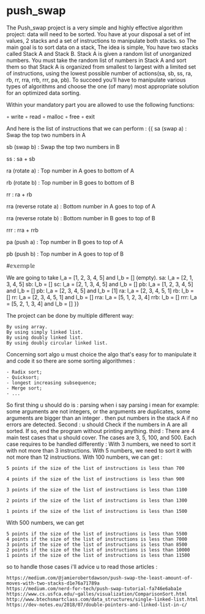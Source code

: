 # push_swap
The Push_swap project is a very simple and highly effective algorithm project: data will need to be sorted. You have at your disposal a set of int values, 2 stacks and a set of instructions to manipulate both stacks. so The main goal is to sort data on a stack, The idea is simple, You have two stacks called Stack A and Stack B. Stack A is given a random list of unorganized numbers. You must take the random list of numbers in Stack A and sort them so that Stack A is organized from smallest to largest with a limited set of instructions, using the lowest possible number of actions(sa, sb, ss, ra, rb, rr, rra, rrb, rrr, pa, pb). To succeed you’ll have to manipulate various types of algorithms and choose the one (of many) most appropriate solution for an optimized data sorting.

Within your mandatory part you are allowed to use the following functions:

◦ write
◦ read
◦ malloc
◦ free
◦ exit

And here is the list of instructions that we can perform :
{{
sa (swap a) : Swap the top two numbers in A

sb (swap b) : Swap the top two numbers in B

ss : sa + sb

ra (rotate a) : Top number in A goes to bottom of A

rb (rotate b) : Top number in B goes to bottom of B

rr : ra + rb

rra (reverse rotate a) : Bottom number in A goes to top of A

rra (reverse rotate b) : Bottom number in B goes to top of B

rrr : rra + rrb

pa (push a) : Top number in B goes to top of A

pb (push b) : Top number in A goes to top of B

  #𝕖𝕩𝕖𝕞𝕡𝕝𝕖
  
   We are going to take l_a = [1, 2, 3, 4, 5] and l_b = [] (empty).
    sa: l_a = [2, 1, 3, 4, 5]
    sb: l_b = []
    sc: l_a = [2, 1, 3, 4, 5] and l_b = []
	pb: l_a = [1, 2, 3, 4, 5] and l_b = []
    pb: l_a = [2, 3, 4, 5] and l_b = [1]
    ra: l_a = [2, 3, 4, 5, 1]
    rb: l_b = []
    rr: l_a = [2, 3, 4, 5, 1] and l_b = []
    rra: l_a = [5, 1, 2, 3, 4]
    rrb: l_b = []
    rrr: l_a = [5, 2, 1, 3, 4] and l_b = []
}}

The project can be done by multiple different way:

    By using array.
    By using simply linked list.
    By using doubly linked list.
    By using doubly circular linked list.

Concerning sort algo u must choice the algo that's easy for to manipulate it and code it so there are some sorting algorithmes :

	- Radix sort;
	- Quicksort;
	- longest increasing subsequence;
	- Merge sort;
	- ...

So first thing u should do is : parsing 
when i say parsing i mean for example: some arguments are not integers, or the arguments are duplicates, some arguments are bigger than an integer . then put numbers in the stack A if no errors are detected.
Second : u should Check if the numbers in A are all sorted. If so, end the program without printing anything.
third : There are 4 main test cases that u should cover. The cases are 3, 5, 100, and 500. Each case requires to be handled differently :
With 3 numbers, we need to sort it with not more than 3 instructions.
With 5 numbers, we need to sort it with not more than 12 instructions.
With 100 numbers, we can get :

	5 points if the size of the list of instructions is less than 700
	
	4 points if the size of the list of instructions is less than 900
	
	3 points if the size of the list of instructions is less than 1100
	
	2 points if the size of the list of instructions is less than 1300
	
	1 points if the size of the list of instructions is less than 1500
	
With 500 numbers, we can get

	5 points if the size of the list of instructions is less than 5500
	4 points if the size of the list of instructions is less than 7000
	3 points if the size of the list of instructions is less than 8500
	2 points if the size of the list of instructions is less than 10000
	1 points if the size of the list of instructions is less than 11500

so to handle those cases i'll advice u to read those articles :

	https://medium.com/@jamierobertdawson/push-swap-the-least-amount-of-moves-with-two-stacks-d1e76a71789a
	https://medium.com/nerd-for-tech/push-swap-tutorial-fa746e6aba1e
	https://www.cs.usfca.edu/~galles/visualization/ComparisonSort.html
	http://www.btechsmartclass.com/data_structures/single-linked-list.html
	https://dev-notes.eu/2018/07/double-pointers-and-linked-list-in-c/
	

